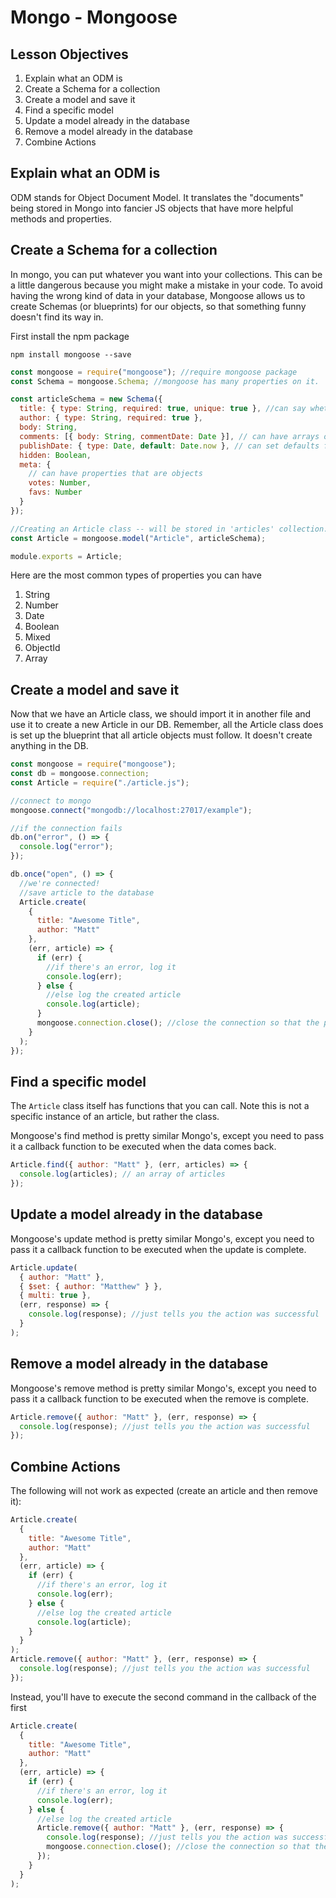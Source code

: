 # Mongo - Mongoose

## Lesson Objectives

1. Explain what an ODM is
1. Create a Schema for a collection
1. Create a model and save it
1. Find a specific model
1. Update a model already in the database
1. Remove a model already in the database
1. Combine Actions

## Explain what an ODM is

ODM stands for Object Document Model. It translates the "documents" being stored in Mongo into fancier JS objects that have more helpful methods and properties.

## Create a Schema for a collection

In mongo, you can put whatever you want into your collections. This can be a little dangerous because you might make a mistake in your code. To avoid having the wrong kind of data in your database, Mongoose allows us to create Schemas (or blueprints) for our objects, so that something funny doesn't find its way in.

First install the npm package

```
npm install mongoose --save
```

```javascript
const mongoose = require("mongoose"); //require mongoose package
const Schema = mongoose.Schema; //mongoose has many properties on it.  One is a constructor function for Schemas

const articleSchema = new Schema({
  title: { type: String, required: true, unique: true }, //can say whether we want properties to be required or unique
  author: { type: String, required: true },
  body: String,
  comments: [{ body: String, commentDate: Date }], // can have arrays of objects with specific properties
  publishDate: { type: Date, default: Date.now }, // can set defaults for properties
  hidden: Boolean,
  meta: {
    // can have properties that are objects
    votes: Number,
    favs: Number
  }
});

//Creating an Article class -- will be stored in 'articles' collection.  Mongo does this for you automatically
const Article = mongoose.model("Article", articleSchema);

module.exports = Article;
```

Here are the most common types of properties you can have

1. String
1. Number
1. Date
1. Boolean
1. Mixed
1. ObjectId
1. Array

## Create a model and save it

Now that we have an Article class, we should import it in another file and use it to create a new Article in our DB. Remember, all the Article class does is set up the blueprint that all article objects must follow. It doesn't create anything in the DB.

```javascript
const mongoose = require("mongoose");
const db = mongoose.connection;
const Article = require("./article.js");

//connect to mongo
mongoose.connect("mongodb://localhost:27017/example");

//if the connection fails
db.on("error", () => {
  console.log("error");
});

db.once("open", () => {
  //we're connected!
  //save article to the database
  Article.create(
    {
      title: "Awesome Title",
      author: "Matt"
    },
    (err, article) => {
      if (err) {
        //if there's an error, log it
        console.log(err);
      } else {
        //else log the created article
        console.log(article);
      }
      mongoose.connection.close(); //close the connection so that the program will end
    }
  );
});
```

## Find a specific model

The `Article` class itself has functions that you can call. Note this is not a specific instance of an article, but rather the class.

Mongoose's find method is pretty similar Mongo's, except you need to pass it a callback function to be executed when the data comes back.

```javascript
Article.find({ author: "Matt" }, (err, articles) => {
  console.log(articles); // an array of articles
});
```

## Update a model already in the database

Mongoose's update method is pretty similar Mongo's, except you need to pass it a callback function to be executed when the update is complete.

```javascript
Article.update(
  { author: "Matt" },
  { $set: { author: "Matthew" } },
  { multi: true },
  (err, response) => {
    console.log(response); //just tells you the action was successful
  }
);
```

## Remove a model already in the database

Mongoose's remove method is pretty similar Mongo's, except you need to pass it a callback function to be executed when the remove is complete.

```javascript
Article.remove({ author: "Matt" }, (err, response) => {
  console.log(response); //just tells you the action was successful
});
```

## Combine Actions

The following will not work as expected (create an article and then remove it):

```javascript
Article.create(
  {
    title: "Awesome Title",
    author: "Matt"
  },
  (err, article) => {
    if (err) {
      //if there's an error, log it
      console.log(err);
    } else {
      //else log the created article
      console.log(article);
    }
  }
);
Article.remove({ author: "Matt" }, (err, response) => {
  console.log(response); //just tells you the action was successful
});
```

Instead, you'll have to execute the second command in the callback of the first

```javascript
Article.create(
  {
    title: "Awesome Title",
    author: "Matt"
  },
  (err, article) => {
    if (err) {
      //if there's an error, log it
      console.log(err);
    } else {
      //else log the created article
      Article.remove({ author: "Matt" }, (err, response) => {
        console.log(response); //just tells you the action was successful
        mongoose.connection.close(); //close the connection so that the program will end
      });
    }
  }
);
```
